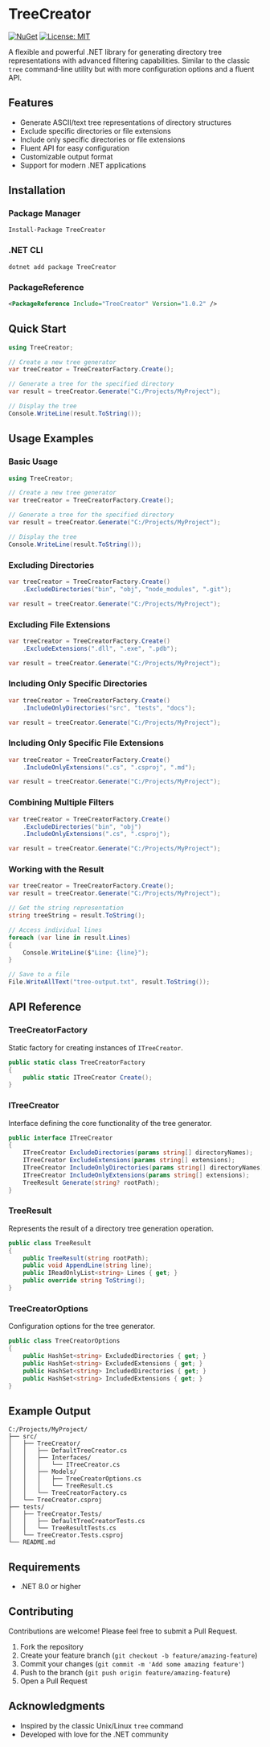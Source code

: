﻿# TreeCreator

[![NuGet](https://img.shields.io/nuget/v/TreeCreator.svg)](https://www.nuget.org/packages/TreeCreator/)
[![License: MIT](https://img.shields.io/badge/License-MIT-yellow.svg)](https://opensource.org/licenses/MIT)

A flexible and powerful .NET library for generating directory tree representations with advanced filtering capabilities. Similar to the classic `tree` command-line utility but with more configuration options and a fluent API.

## Features

- Generate ASCII/text tree representations of directory structures
- Exclude specific directories or file extensions
- Include only specific directories or file extensions
- Fluent API for easy configuration
- Customizable output format
- Support for modern .NET applications

## Installation

### Package Manager

```
Install-Package TreeCreator
```

### .NET CLI

```
dotnet add package TreeCreator
```

### PackageReference

```xml
<PackageReference Include="TreeCreator" Version="1.0.2" />
```

## Quick Start

```csharp
using TreeCreator;

// Create a new tree generator
var treeCreator = TreeCreatorFactory.Create();

// Generate a tree for the specified directory
var result = treeCreator.Generate("C:/Projects/MyProject");

// Display the tree
Console.WriteLine(result.ToString());
```

## Usage Examples

### Basic Usage

```csharp
using TreeCreator;

// Create a new tree generator
var treeCreator = TreeCreatorFactory.Create();

// Generate a tree for the specified directory
var result = treeCreator.Generate("C:/Projects/MyProject");

// Display the tree
Console.WriteLine(result.ToString());
```

### Excluding Directories

```csharp
var treeCreator = TreeCreatorFactory.Create()
    .ExcludeDirectories("bin", "obj", "node_modules", ".git");

var result = treeCreator.Generate("C:/Projects/MyProject");
```

### Excluding File Extensions

```csharp
var treeCreator = TreeCreatorFactory.Create()
    .ExcludeExtensions(".dll", ".exe", ".pdb");

var result = treeCreator.Generate("C:/Projects/MyProject");
```

### Including Only Specific Directories

```csharp
var treeCreator = TreeCreatorFactory.Create()
    .IncludeOnlyDirectories("src", "tests", "docs");

var result = treeCreator.Generate("C:/Projects/MyProject");
```

### Including Only Specific File Extensions

```csharp
var treeCreator = TreeCreatorFactory.Create()
    .IncludeOnlyExtensions(".cs", ".csproj", ".md");

var result = treeCreator.Generate("C:/Projects/MyProject");
```

### Combining Multiple Filters

```csharp
var treeCreator = TreeCreatorFactory.Create()
    .ExcludeDirectories("bin", "obj")
    .IncludeOnlyExtensions(".cs", ".csproj");

var result = treeCreator.Generate("C:/Projects/MyProject");
```

### Working with the Result

```csharp
var treeCreator = TreeCreatorFactory.Create();
var result = treeCreator.Generate("C:/Projects/MyProject");

// Get the string representation
string treeString = result.ToString();

// Access individual lines
foreach (var line in result.Lines)
{
    Console.WriteLine($"Line: {line}");
}

// Save to a file
File.WriteAllText("tree-output.txt", result.ToString());
```

## API Reference

### TreeCreatorFactory

Static factory for creating instances of `ITreeCreator`.

```csharp
public static class TreeCreatorFactory
{
    public static ITreeCreator Create();
}
```

### ITreeCreator

Interface defining the core functionality of the tree generator.

```csharp
public interface ITreeCreator
{
    ITreeCreator ExcludeDirectories(params string[] directoryNames);
    ITreeCreator ExcludeExtensions(params string[] extensions);
    ITreeCreator IncludeOnlyDirectories(params string[] directoryNames);
    ITreeCreator IncludeOnlyExtensions(params string[] extensions);
    TreeResult Generate(string? rootPath);
}
```

### TreeResult

Represents the result of a directory tree generation operation.

```csharp
public class TreeResult
{
    public TreeResult(string rootPath);
    public void AppendLine(string line);
    public IReadOnlyList<string> Lines { get; }
    public override string ToString();
}
```

### TreeCreatorOptions

Configuration options for the tree generator.

```csharp
public class TreeCreatorOptions
{
    public HashSet<string> ExcludedDirectories { get; }
    public HashSet<string> ExcludedExtensions { get; }
    public HashSet<string> IncludedDirectories { get; }
    public HashSet<string> IncludedExtensions { get; }
}
```

## Example Output

```
C:/Projects/MyProject/
├── src/
│   ├── TreeCreator/
│   │   ├── DefaultTreeCreator.cs
│   │   ├── Interfaces/
│   │   │   └── ITreeCreator.cs
│   │   ├── Models/
│   │   │   ├── TreeCreatorOptions.cs
│   │   │   └── TreeResult.cs
│   │   └── TreeCreatorFactory.cs
│   └── TreeCreator.csproj
├── tests/
│   ├── TreeCreator.Tests/
│   │   ├── DefaultTreeCreatorTests.cs
│   │   └── TreeResultTests.cs
│   └── TreeCreator.Tests.csproj
└── README.md
```

## Requirements

- .NET 8.0 or higher

## Contributing

Contributions are welcome! Please feel free to submit a Pull Request.

1. Fork the repository
2. Create your feature branch (`git checkout -b feature/amazing-feature`)
3. Commit your changes (`git commit -m 'Add some amazing feature'`)
4. Push to the branch (`git push origin feature/amazing-feature`)
5. Open a Pull Request

## Acknowledgments

- Inspired by the classic Unix/Linux `tree` command
- Developed with love for the .NET community
